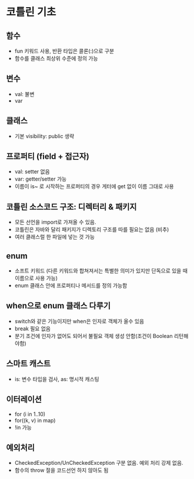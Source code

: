 # 코틀린 기초

## 함수
- fun 키워드 사용, 반환 타입은 콜론(:)으로 구분
- 함수를 클래스 최상위 수준에 정의 가능 


## 변수
- val: 불변
- var

## 클래스
- 기본 visibility: public 생략

## 프로퍼티 (field + 접근자)
- val: setter 없음
- var: getter/setter 가능
- 이름이 is~ 로 시작하는 프로퍼티의 경우 게터에 get 없이 이름 그대로 사용

## 코틀린 소스코드 구조: 디렉터리 & 패키지
- 모든 선언을 import로 가져올 수 있음. 
- 코틀린은 자바와 달리 패키지가 디렉토리 구조를 따를 필요는 없음 (비추)
- 여러 클래스럴 한 파일에 넣는 것 가능

## enum
- 소프트 키워드 (다른 키워드와 합쳐져서는 특별한 의미가 있지만 단독으로 있을 때 이름으로 사용 가능)
- enum 클래스 안에 프로퍼티나 메서드를 정의 가능함

## when으로 enum 클래스 다루기
- switch와 같은 기능이지만 when은 인자로 객체가 올수 있음
- break 필요 없음
- 분기 조건에 인자가 없어도 되어서 불필요 객체 생성 안함(조건이 Boolean 리턴해야함)

## 스마트 캐스트
- is: 변수 타입을 검사, as: 명시적 캐스팅


## 이터레이션
- for (i in 1..10) 
- for((k, v) in map)
- !in 가능

## 예외처리
- CheckedException/UnCheckedException 구분 없음. 예외 처리 강제 없음.
- 함수의 throw 절을 코드선언 하지 않아도 됨



